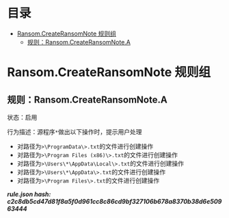 



目录
==

* [Ransom.CreateRansomNote 规则组](#ransomcreateransomnote-)
	* [规则：Ransom.CreateRansomNote.A](#ransomcreateransomnotea)

# Ransom.CreateRansomNote 规则组

## 规则：Ransom.CreateRansomNote.A
  
状态：启用

行为描述：源程序`*`做出以下操作时，提示用户处理
- 对路径为`>\ProgramData\>.txt`的文件进行创建操作
- 对路径为`>\Program Files (x86)\>.txt`的文件进行创建操作
- 对路径为`>\Users\*\AppData\Local\>.txt`的文件进行创建操作
- 对路径为`>\Users\*\AppData\>.txt`的文件进行创建操作
- 对路径为`>\Program Files\>.txt`的文件进行创建操作
  
***rule.json hash: c2c8db5cd47d81f8a5f0d961cc8c86cd9bf327106b678a8370b38d6e50963444***
